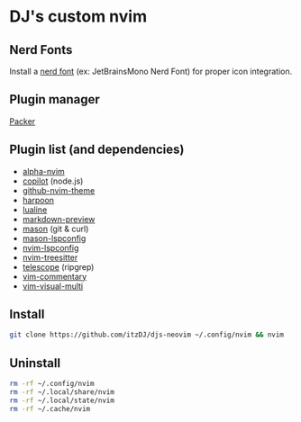# DJ's custom nvim
## Nerd Fonts
Install a [nerd font](https://www.nerdfonts.com/font-downloads) (ex: JetBrainsMono Nerd Font) for proper icon integration.

## Plugin manager
[Packer](https://github.com/wbthomason/packer.nvim)

## Plugin list (and dependencies)
- [alpha-nvim](https://github.com/goolord/alpha-nvim)
- [copilot](https://github.com/github/copilot.vim) (node.js)
- [github-nvim-theme](https://github.com/projekt0n/github-nvim-theme)
- [harpoon](https://github.com/ThePrimeagen/harpoon)
- [lualine](https://github.com/nvim-lualine/lualine.nvim)
- [markdown-preview](https://github.com/iamcco/markdown-preview.nvim)
- [mason](https://github.com/williamboman/mason.nvim) (git & curl)
- [mason-lspconfig](https://github.com/williamboman/mason-lspconfig.nvim)
- [nvim-lspconfig](https://github.com/neovim/nvim-lspconfig)
- [nvim-treesitter](https://github.com/nvim-treesitter/nvim-treesitter)
- [telescope](https://github.com/nvim-telescope/telescope.nvim) (ripgrep)
- [vim-commentary](https://github.com/tpope/vim-commentary)
- [vim-visual-multi](https://github.com/mg979/vim-visual-multi)

## Install
```bash
git clone https://github.com/itzDJ/djs-neovim ~/.config/nvim && nvim
```

## Uninstall
```bash
rm -rf ~/.config/nvim
rm -rf ~/.local/share/nvim
rm -rf ~/.local/state/nvim
rm -rf ~/.cache/nvim
```

